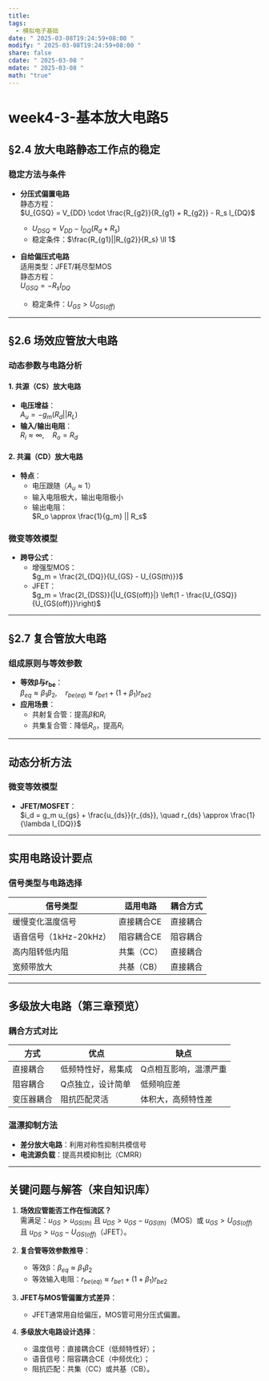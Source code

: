 ```yaml
---
title: 
tags: 
  - 模拟电子基础
date: " 2025-03-08T19:24:59+08:00 "
modify: " 2025-03-08T19:24:59+08:00 "
share: false
cdate: " 2025-03-08 "
mdate: " 2025-03-08 "
math: "true"
---
```

# week4-3-基本放大电路5

## §2.4 放大电路静态工作点的稳定  
### 稳定方法与条件  
- **分压式偏置电路**  
  静态方程：  
  $U_{GSQ} = V_{DD} \cdot \frac{R_{g2}}{R_{g1} + R_{g2}} - R_s I_{DQ}$  
  - $U_{DSQ} = V_{DD} - I_{DQ}(R_d + R_s)$  
  - 稳定条件：$\frac{R_{g1}||R_{g2}}{R_s} \ll 1$  

- **自给偏压式电路**  
  适用类型：JFET/耗尽型MOS  
  静态方程：  
  $U_{GSQ} = -R_s I_{DQ}$  
  - 稳定条件：$U_{GS} > U_{GS(off)}$  

---

## §2.6 场效应管放大电路  
### 动态参数与电路分析  
#### 1. 共源（CS）放大电路  
- **电压增益**：  
  $A_u = -g_m (R_d || R_L)$  
- **输入/输出电阻**：  
  $R_i \approx \infty, \quad R_o = R_d$  

#### 2. 共漏（CD）放大电路  
- **特点**：  
  - 电压跟随（$A_u \approx 1$）  
  - 输入电阻极大，输出电阻极小  
  - 输出电阻：  
    $R_o \approx \frac{1}{g_m} || R_s$  

### 微变等效模型  
- **跨导公式**：  
  - 增强型MOS：  
    $g_m = \frac{2I_{DQ}}{U_{GS} - U_{GS(th)}}$  
  - JFET：  
    $g_m = \frac{2I_{DSS}}{|U_{GS(off)}|} \left(1 - \frac{U_{GSQ}}{U_{GS(off)}}\right)$  

---

## §2.7 复合管放大电路  
### 组成原则与等效参数  
- **等效β与r<sub>be</sub>**：  
  $\beta_{eq} \approx \beta_1 \beta_2, \quad r_{be(eq)} \approx r_{be1} + (1+\beta_1)r_{be2}$  
- **应用场景**：  
  - 共射复合管：提高$\beta$和$R_i$  
  - 共集复合管：降低$R_o$，提高$R_i$  

---

## 动态分析方法  
### 微变等效模型  
- **JFET/MOSFET**：  
  $i_d = g_m u_{gs} + \frac{u_{ds}}{r_{ds}}, \quad r_{ds} \approx \frac{1}{\lambda I_{DQ}}$  

---

## 实用电路设计要点  
### 信号类型与电路选择  
| 信号类型               | 适用电路   | 耦合方式 |
| ---------------------- | ---------- | -------- |
| 缓慢变化温度信号       | 直接耦合CE | 直接耦合 |
| 语音信号（1kHz-20kHz） | 阻容耦合CE | 阻容耦合 |
| 高内阻转低内阻         | 共集（CC） | 直接耦合 |
| 宽频带放大             | 共基（CB） | 直接耦合 |

---

## 多级放大电路（第三章预览）  
### 耦合方式对比  
| 方式       | 优点               | 缺点                  |
| ---------- | ------------------ | --------------------- |
| 直接耦合   | 低频特性好，易集成 | Q点相互影响，温漂严重 |
| 阻容耦合   | Q点独立，设计简单  | 低频响应差            |
| 变压器耦合 | 阻抗匹配灵活       | 体积大，高频特性差    |

### 温漂抑制方法  
- **差分放大电路**：利用对称性抑制共模信号  
- **电流源负载**：提高共模抑制比（CMRR）  

---

## 关键问题与解答（来自知识库）  
1. **场效应管能否工作在恒流区？**  
   需满足：$u_{GS} > u_{GS(th)}$ 且 $u_{DS} > u_{GS} - u_{GS(th)}$（MOS）或 $u_{GS} > U_{GS(off)}$ 且 $u_{DS} > u_{GS} - U_{GS(off)}$（JFET）。  

2. **复合管等效参数推导**：  
   - 等效β：$\beta_{eq} \approx \beta_1 \beta_2$  
   - 等效输入电阻：$r_{be(eq)} \approx r_{be1} + (1+\beta_1)r_{be2}$  

3. **JFET与MOS管偏置方式差异**：  
   - JFET通常用自给偏压，MOS管可用分压式偏置。  

4. **多级放大电路设计选择**：  
   - 温度信号：直接耦合CE（低频特性好）；  
   - 语音信号：阻容耦合CE（中频优化）；  
   - 阻抗匹配：共集（CC）或共基（CB）。  
